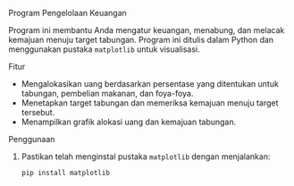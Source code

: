 Program Pengelolaan Keuangan

Program ini membantu Anda mengatur keuangan, menabung, dan melacak kemajuan menuju target tabungan. Program ini ditulis dalam Python dan menggunakan pustaka `matplotlib` untuk visualisasi.

Fitur

- Mengalokasikan uang berdasarkan persentase yang ditentukan untuk tabungan, pembelian makanan, dan foya-foya.
- Menetapkan target tabungan dan memeriksa kemajuan menuju target tersebut.
- Menampilkan grafik alokasi uang dan kemajuan tabungan.

Penggunaan

1. Pastikan telah menginstal pustaka `matplotlib` dengan menjalankan:
   ```bash
   pip install matplotlib



